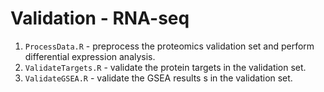 # Validation - RNA-seq 
1. `ProcessData.R` - preprocess the proteomics validation set and perform differential expression analysis.
2. `ValidateTargets.R` - validate the protein targets in the validation set.
3. `ValidateGSEA.R` - validate the GSEA results s in the validation set.